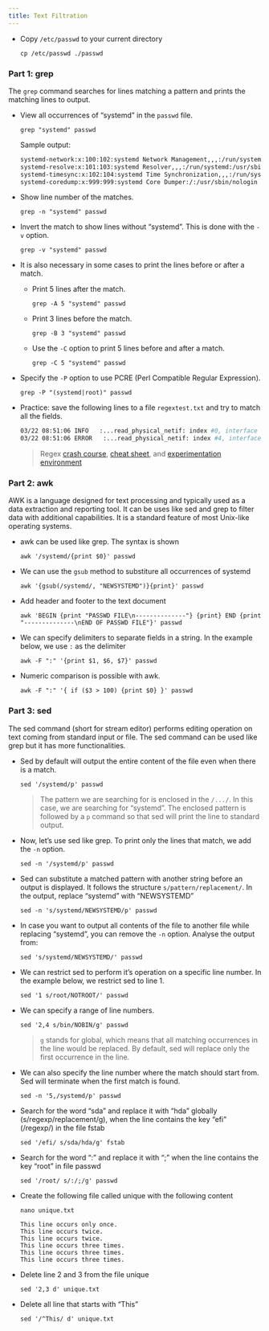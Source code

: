 ```yaml
---
title: Text Filtration
---
```


- Copy `/etc/passwd` to your current directory

  ```execute
  cp /etc/passwd ./passwd
  ```

### Part 1: grep

The `grep` command searches for lines matching a pattern and prints the matching lines to output.

- View all occurrences of “systemd” in the `passwd` file.

  ```execute
  grep "systemd" passwd
  ```

  Sample output:

  ```bash
  systemd-network:x:100:102:systemd Network Management,,,:/run/systemd:/usr/sbin/nologin
  systemd-resolve:x:101:103:systemd Resolver,,,:/run/systemd:/usr/sbin/nologin
  systemd-timesync:x:102:104:systemd Time Synchronization,,,:/run/systemd:/usr/sbin/nologin
  systemd-coredump:x:999:999:systemd Core Dumper:/:/usr/sbin/nologin
  ```

- Show line number of the matches.

  ```execute
  grep -n "systemd" passwd
  ```

- Invert the match to show lines without “systemd”. This is done with the `-v` option.

  ```execute
  grep -v "systemd" passwd
  ```

- It is also necessary in some cases to print the lines before or after a match.

  - Print 5 lines after the match.

    ```execute
    grep -A 5 "systemd" passwd
    ```

  - Print 3 lines before the match.

    ```execute
    grep -B 3 "systemd" passwd
    ```

  - Use the `-C` option to print 5 lines before and after a match.

    ```execute
    grep -C 5 "systemd" passwd
    ```

- Specify the `-P` option to use PCRE (Perl Compatible Regular Expression).

  ```execute
  grep -P "(systemd|root)" passwd
  ```

- Practice: save the following lines to a file `regextest.txt` and try to match all the fields.

  ```bash
  03/22 08:51:06 INFO   :...read_physical_netif: index #0, interface VLINK1 has address 129.1.1.1, ifidx 0
  03/22 08:51:06 ERROR   :...read_physical_netif: index #4, interface CTCD0 has address 9.67.116.98, ifidx 4
  ```

  > Regex [crash course](https://ryanstutorials.net/regular-expressions-tutorial/), [cheat sheet](https://quickref.me/grep), and [experimentation environment](https://regex101.com)

### Part 2: awk

AWK is a language designed for text processing and typically used as a data extraction and reporting tool. It can be uses like sed and grep to filter data with additional capabilities. It is a standard feature of most Unix-like operating systems.

- awk can be used like grep. The syntax is shown

  ```execute
  awk '/systemd/{print $0}' passwd
  ```

- We can use the `gsub` method to substiture all occurrences of systemd

  ```execute
  awk '{gsub(/systemd/, "NEWSYSTEMD")}{print}' passwd
  ```

- Add header and footer to the text document

  ```execute
  awk 'BEGIN {print "PASSWD FILE\n--------------"} {print} END {print "--------------\nEND OF PASSWD FILE"}' passwd
  ```

- We can specify delimiters to separate fields in a string. In the example below, we use `:` as the delimiter

  ```execute
  awk -F ":" '{print $1, $6, $7}' passwd
  ```

- Numeric comparison is possible with awk.

  ```execute
  awk -F ":" '{ if ($3 > 100) {print $0} }' passwd
  ```

### Part 3: sed

The sed command (short for stream editor) performs editing operation on text coming from standard input or file. The sed command can be used like grep but it has more functionalities.

- Sed by default will output the entire content of the file even when there is a match.

  ```execute
  sed '/systemd/p' passwd
  ```

  > The pattern we are searching for is enclosed in the `/.../`. In this case, we are searching for “systemd”.
  > The enclosed pattern is followed by a `p` command so that sed will print the line to standard output.

- Now, let’s use sed like grep. To print only the lines that match, we add the `-n` option.

  ```execute
  sed -n '/systemd/p' passwd
  ```

- Sed can substitute a matched pattern with another string before an output is displayed. It follows the structure `s/pattern/replacement/`.
  In the output, replace “systemd” with “NEWSYSTEMD”

  ```execute
  sed -n 's/systemd/NEWSYSTEMD/p' passwd
  ```

- In case you want to output all contents of the file to another file while replacing “systemd”, you can remove the `-n` option. Analyse the output from:

  ```execute
  sed 's/systemd/NEWSYSTEMD/' passwd
  ```

- We can restrict sed to perform it’s operation on a specific line number. In the example below, we restrict sed to line 1.

  ```execute
  sed '1 s/root/NOTROOT/' passwd
  ```

- We can specify a range of line numbers.

  ```execute
  sed '2,4 s/bin/NOBIN/g' passwd
  ```

  > `g` stands for global, which means that all matching occurrences in the line would be replaced. By default, sed will replace only the first occurrence in the line.

- We can also specify the line number where the match should start from. Sed will terminate when the first match is found.

  ```execute
  sed -n '5,/systemd/p' passwd
  ```

- Search for the word “sda” and replace it with “hda” globally (s/regexp/replacement/g), when the line contains the key “efi” (/regexp/) in the file fstab

  ```execute
  sed '/efi/ s/sda/hda/g' fstab
  ```

- Search for the word “:” and replace it with “;” when the line contains the key “root” in file passwd

  ```execute
  sed '/root/ s/:/;/g' passwd
  ```

- Create the following file called unique with the following content

  ```execute
  nano unique.txt
  ```

  ```
  This line occurs only once. 
  This line occurs twice.
  This line occurs twice.
  This line occurs three times. 
  This line occurs three times. 
  This line occurs three times.
  ```

- Delete line 2 and 3 from the file unique

  ```execute
  sed '2,3 d' unique.txt
  ```

- Delete all line that starts with “This”

  ```execute
  sed '/^This/ d' unique.txt
  ```
